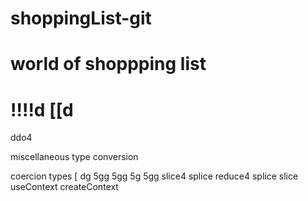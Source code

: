 # shoppingList-git
# world of shoppping list
!!!!d
[[d
===========================
ddo4

miscellaneous
type conversion

coercion types 
[
dg
5gg
5gg
5g
5gg
slice4
splice
reduce4
splice
slice
useContext
createContext
